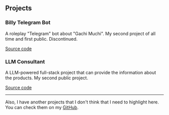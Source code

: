 ## Projects

### Billy Telegram Bot

A roleplay "Telegram" bot about "Gachi Muchi". My second project of all time and first public. Discontinued.

[Source code](https://github.com/roli2py/billy-telegram-bot)

### LLM Consultant

A LLM-powered full-stack project that can provide the information about the products. My second public project.

[Source code](https://github.com/roli2py/llm-consultant)

---

Also, I have another projects that I don't think that I need to highlight here. You can check them on my [GitHub](https://github.com/roli2py).

